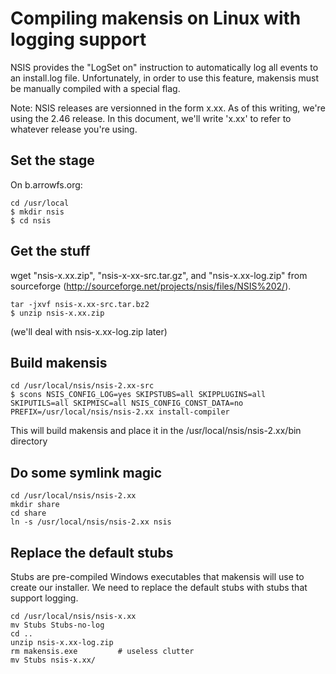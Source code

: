 Compiling makensis on Linux with logging support
===

NSIS provides the "LogSet on" instruction to automatically log all events to an install.log file. Unfortunately, in order to use this feature, makensis must be manually compiled with a special flag.

Note: NSIS releases are versionned in the form x.xx. As of this writing, we're using the 2.46 release. In this document, we'll write 'x.xx' to refer to whatever release you're using.

Set the stage
---

On b.arrowfs.org:

    cd /usr/local
    $ mkdir nsis
    $ cd nsis

Get the stuff
---

wget "nsis-x.xx.zip", "nsis-x-xx-src.tar.gz", and "nsis-x.xx-log.zip" from sourceforge (http://sourceforge.net/projects/nsis/files/NSIS%202/).

    tar -jxvf nsis-x.xx-src.tar.bz2
    $ unzip nsis-x.xx.zip

(we'll deal with nsis-x.xx-log.zip later)

Build makensis
---

    cd /usr/local/nsis/nsis-2.xx-src
    $ scons NSIS_CONFIG_LOG=yes SKIPSTUBS=all SKIPPLUGINS=all SKIPUTILS=all SKIPMISC=all NSIS_CONFIG_CONST_DATA=no PREFIX=/usr/local/nsis/nsis-2.xx install-compiler

This will build makensis and place it in the /usr/local/nsis/nsis-2.xx/bin directory

Do some symlink magic
---

    cd /usr/local/nsis/nsis-2.xx
    mkdir share
    cd share
    ln -s /usr/local/nsis/nsis-2.xx nsis

Replace the default stubs
---

Stubs are pre-compiled Windows executables that makensis will use to create our installer. We need to replace the default stubs with stubs that support logging.

    cd /usr/local/nsis/nsis-x.xx
    mv Stubs Stubs-no-log
    cd ..
    unzip nsis-x.xx-log.zip
    rm makensis.exe         # useless clutter
    mv Stubs nsis-x.xx/

